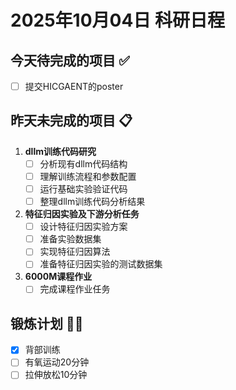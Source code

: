 # 2025年10月04日 科研日程

## 今天待完成的项目 ✅
<!-- 今日新增任务列表 -->
- [ ] 提交HICGAENT的poster

## 昨天未完成的项目 📋
1. **dllm训练代码研究**
   - [ ] 分析现有dllm代码结构
   - [ ] 理解训练流程和参数配置
   - [ ] 运行基础实验验证代码
   - [ ] 整理dllm训练代码分析结果

2. **特征归因实验及下游分析任务**
   - [ ] 设计特征归因实验方案
   - [ ] 准备实验数据集
   - [ ] 实现特征归因算法
   - [ ] 准备特征归因实验的测试数据集

3. **6000M课程作业**
   - [ ] 完成课程作业任务

## 锻炼计划 🏃‍♂️
- [x] 背部训练
- [ ] 有氧运动20分钟
- [ ] 拉伸放松10分钟